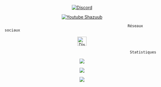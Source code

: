 
 <p align="center">
<a href="https://discords.com/bio/p/shazuub" target="blank"><img align="center" src="https://discord.c99.nl/widget/theme-1/470972839302791198.png" alt="Discord" /></a>
</p>
 <p align="center">
<a href="https://www.youtube.com/channel/UCSG40zTkJMUbW-GSYjux3bg" target="blank"><img align="center" src="https://img.shields.io/youtube/channel/subscribers/UCSG40zTkJMUbW-GSYjux3bg?label=s%27abonner&style=for-the-badge" alt="Youtube Shazuub" /></a>
</p>
</p>

                                                            Réseaux sociaux

<p align="center">
<a href="https://discord.gg/" target="blank"><img align="center" src="https://upload.wikimedia.org/wikipedia/fr/thumb/4/4f/Discord_Logo_sans_texte.svg/1818px-Discord_Logo_sans_texte.svg.png" alt="Discord" height="30" width="30"/></a>
</p>

                                                             Statistiques
                                             
<p align="center">
  <img align="center" src="https://github-readme-stats.vercel.app/api/top-langs/?username=dhz542165&theme=onedark"/>
</p>

<p align="center">
  <a href="https://github.com/Shazuub?tab=repositories">
<img  src="https://github-readme-stats.vercel.app/api?username=Shazuub&hide=issues&show_icons=true&theme=onedark" data-canonical-src="https://github-readme-stats.vercel.app/api?username=Shazuub&hide=issues&show_icons=true&theme=onedark">
    </a>
</p>

<p align="center">
<a href="https://github.com/Shazuub/ShVehMenu">
  <img align="center" src="https://github-readme-stats.vercel.app/api/pin/?username=Shazuub&repo=ShVehMenu&theme=onedark"/>
</a>
</p>


